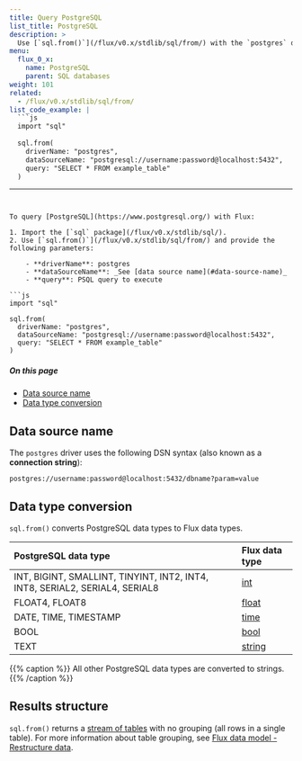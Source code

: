 ```yaml
---
title: Query PostgreSQL
list_title: PostgreSQL
description: >
  Use [`sql.from()`](/flux/v0.x/stdlib/sql/from/) with the `postgres` driver to query PostgreSQL.
menu:
  flux_0_x:
    name: PostgreSQL
    parent: SQL databases
weight: 101
related:
  - /flux/v0.x/stdlib/sql/from/
list_code_example: |
  ```js
  import "sql"
  
  sql.from(
    driverName: "postgres",
    dataSourceName: "postgresql://username:password@localhost:5432",
    query: "SELECT * FROM example_table"
  )
  ```
---
```


To query [PostgreSQL](https://www.postgresql.org/) with Flux:

1. Import the [`sql` package](/flux/v0.x/stdlib/sql/).
2. Use [`sql.from()`](/flux/v0.x/stdlib/sql/from/) and provide the following parameters:

    - **driverName**: postgres
    - **dataSourceName**: _See [data source name](#data-source-name)_
    - **query**: PSQL query to execute

```js
import "sql"

sql.from(
  driverName: "postgres",
  dataSourceName: "postgresql://username:password@localhost:5432",
  query: "SELECT * FROM example_table"
)
```

##### On this page

- [Data source name](#data-source-name)
- [Data type conversion](#data-type-conversion)

## Data source name
The `postgres` driver uses the following DSN syntax (also known as a **connection string**):

```
postgres://username:password@localhost:5432/dbname?param=value
```

## Data type conversion
`sql.from()` converts PostgreSQL data types to Flux data types.

| PostgreSQL data type                                                        | Flux data type                                  |
| :-------------------------------------------------------------------------- | :---------------------------------------------- |
| INT, BIGINT, SMALLINT, TINYINT, INT2, INT4, INT8, SERIAL2, SERIAL4, SERIAL8 | [int](/flux/v0.x/spec/types/#numeric-types)     |
| FLOAT4, FLOAT8                                                              | [float](/flux/v0.x/spec/types/#numeric-types)   |
| DATE, TIME, TIMESTAMP                                                       | [time](/flux/v0.x/spec/types/#time-types)       |
| BOOL                                                                        | [bool](/flux/v0.x/spec/types/#boolean-types)    |
| TEXT                                                                        | [string](/flux/v0.x/spec/types/#string-types)   |

{{% caption %}}
All other PostgreSQL data types are converted to strings.
{{% /caption %}}

## Results structure
`sql.from()` returns a [stream of tables](/flux/v0.x/get-started/data-structure/#stream-of-tables)
with no grouping (all rows in a single table).
For more information about table grouping, see
[Flux data model - Restructure data](/flux/v0.x/get-started/data-model/#restructure-data).
